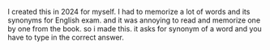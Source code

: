 I created this in 2024 for myself. I had to memorize a lot of words and its synonyms for English exam. and it was annoying to read and memorize one by one from the book. so i made this.
it asks for synonym of a word and you have to type in the correct answer.
